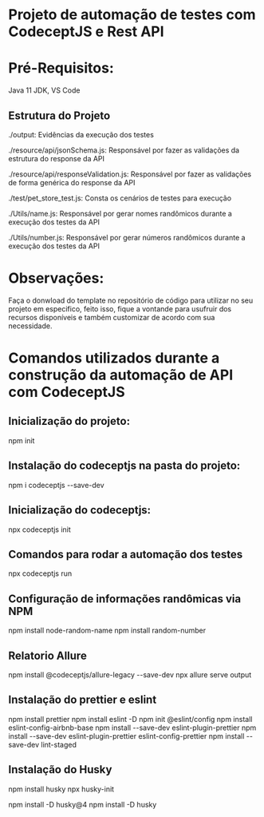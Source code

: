 # Projeto de automação de testes com CodeceptJS e Rest API

# Pré-Requisitos:

Java 11 JDK,
VS Code

## Estrutura do Projeto

./output:
Evidências da execução dos testes

./resource/api/jsonSchema.js:
Responsável por fazer as validações da estrutura do response da API

./resource/api/responseValidation.js:
Responsável por fazer as validações de forma genérica do response da API

./test/pet_store_test.js:
Consta os cenários de testes para execução

./Utils/name.js:
Responsável por gerar nomes randômicos durante a execução dos testes da API

./Utils/number.js:
Responsável por gerar números randômicos durante a execução dos testes da API

# Observações:

Faça o donwload do template no repositório de código para utilizar no seu projeto em especifico, feito isso, fique a vontande para usufruir dos recursos disponíveis e também customizar de acordo com sua necessidade.

# Comandos utilizados durante a construção da automação de API com CodeceptJS

## Inicialização do projeto:

npm init

## Instalação do codeceptjs na pasta do projeto:

npm i codeceptjs --save-dev

## Inicialização do codeceptjs:

npx codeceptjs init

## Comandos para rodar a automação dos testes

npx codeceptjs run

## Configuração de informações randômicas via NPM

npm install node-random-name
npm install random-number

## Relatorio Allure

npm install @codeceptjs/allure-legacy --save-dev
npx allure serve output

## Instalação do prettier e eslint

npm install prettier
npm install eslint -D
npm init @eslint/config
npm install eslint-config-airbnb-base
npm install --save-dev eslint-plugin-prettier
npm install --save-dev eslint-plugin-prettier eslint-config-prettier
npm install --save-dev lint-staged

## Instalação do Husky

npm install husky
npx husky-init

npm install -D husky@4
npm install -D husky
